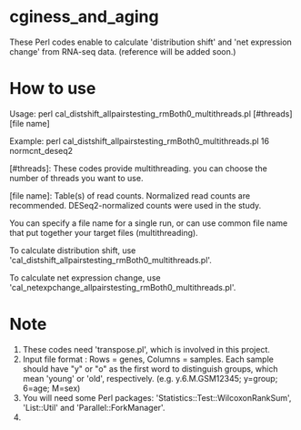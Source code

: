 # cginess_and_aging

These Perl codes enable to calculate 'distribution shift' and 'net expression change' from RNA-seq data.
(reference will be added soon.)


# How to use
Usage: perl cal_distshift_allpairstesting_rmBoth0_multithreads.pl [#threads] [file name]

Example: perl cal_distshift_allpairstesting_rmBoth0_multithreads.pl 16 normcnt_deseq2

[#threads]: These codes provide multithreading. you can choose the number of threads you want to use.

[file name]: Table(s) of read counts. Normalized read counts are recommended. DESeq2-normalized counts were used in the study.

You can specify a file name for a single run, or can use common file name that put together your target files (multithreading).  

To calculate distribution shift, use 'cal_distshift_allpairstesting_rmBoth0_multithreads.pl'.

To calculate net expression change, use 'cal_netexpchange_allpairstesting_rmBoth0_multithreads.pl'.


# Note
1. These codes need 'transpose.pl', which is involved in this project.
2. Input file format : Rows = genes, Columns = samples.
   Each sample should have "y" or "o" as the first word to distinguish groups, which mean 'young' or 'old', respectively.
   (e.g. y.6.M.GSM12345; y=group; 6=age; M=sex) 
3. You will need some Perl packages: 'Statistics::Test::WilcoxonRankSum', 'List::Util' and 'Parallel::ForkManager'.
4. 
